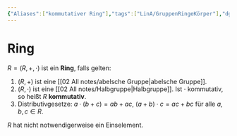 ```yaml
---
{"Aliases":["kommutativer Ring"],"tags":["LinA/GruppenRingeKörper"],"dg-publish":true,"sr-due":"2022-10-08","sr-interval":1,"sr-ease":190,"permalink":"/02-all-notes/ring/","dgHomeLink":true,"dgPassFrontmatter":true}
---
```


# Ring
$R=(R,+,\cdot)$ ist ein **Ring**, falls gelten: 
1. $(R,+)$ ist eine [[02 All notes/abelsche Gruppe|abelsche Gruppe]]. 
2. $(R,\cdot)$ ist eine [[02 All notes/Halbgruppe|Halbgruppe]]. 
   Ist $\cdot$ kommutativ, so heißt $R$ **kommutativ**.
3. Distributivgesetze: $a\cdot(b+c)=ab+ac$, $(a+b)\cdot c=ac+bc$ für alle $a,b,c\in R.$

$R$ hat nicht notwendigerweise ein Einselement. 